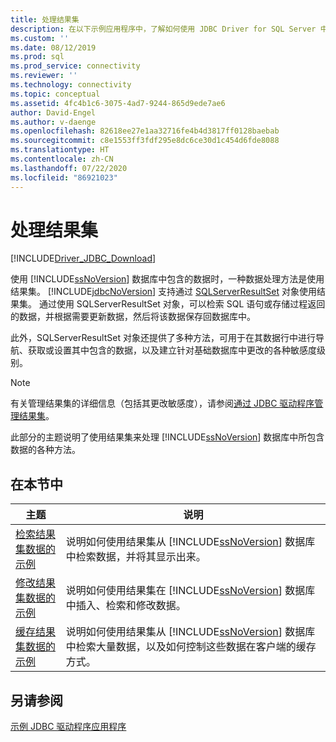 ```yaml
---
title: 处理结果集
description: 在以下示例应用程序中，了解如何使用 JDBC Driver for SQL Server 中的结果集处理数据。
ms.custom: ''
ms.date: 08/12/2019
ms.prod: sql
ms.prod_service: connectivity
ms.reviewer: ''
ms.technology: connectivity
ms.topic: conceptual
ms.assetid: 4fc4b1c6-3075-4ad7-9244-865d9ede7ae6
author: David-Engel
ms.author: v-daenge
ms.openlocfilehash: 82618ee27e1aa32716fe4b4d3817ff0128baebab
ms.sourcegitcommit: c8e1553ff3fdf295e8dc6ce30d1c454d6fde8088
ms.translationtype: HT
ms.contentlocale: zh-CN
ms.lasthandoff: 07/22/2020
ms.locfileid: "86921023"
---
```

# <a name="working-with-result-sets"></a>处理结果集

[!INCLUDE[Driver_JDBC_Download](../../includes/driver_jdbc_download.md)]

使用 [!INCLUDE[ssNoVersion](../../includes/ssnoversion-md.md)] 数据库中包含的数据时，一种数据处理方法是使用结果集。 [!INCLUDE[jdbcNoVersion](../../includes/jdbcnoversion_md.md)] 支持通过 [SQLServerResultSet](reference/sqlserverresultset-class.md) 对象使用结果集。 通过使用 SQLServerResultSet 对象，可以检索 SQL 语句或存储过程返回的数据，并根据需要更新数据，然后将该数据保存回数据库中。

此外，SQLServerResultSet 对象还提供了多种方法，可用于在其数据行中进行导航、获取或设置其中包含的数据，以及建立针对基础数据库中更改的各种敏感度级别。

> [!NOTE]
> 有关管理结果集的详细信息（包括其更改敏感度），请参阅[通过 JDBC 驱动程序管理结果集](managing-result-sets-with-the-jdbc-driver.md)。

此部分的主题说明了使用结果集来处理 [!INCLUDE[ssNoVersion](../../includes/ssnoversion-md.md)] 数据库中所包含数据的各种方法。

## <a name="in-this-section"></a>在本节中

| 主题                                                                     | 说明                                                                                                                                                                                          |
| ------------------------------------------------------------------------- | ---------------------------------------------------------------------------------------------------------------------------------------------------------------------------------------------------- |
| [检索结果集数据的示例](retrieving-result-set-data-sample.md) | 说明如何使用结果集从 [!INCLUDE[ssNoVersion](../../includes/ssnoversion-md.md)] 数据库中检索数据，并将其显示出来。                                                         |
| [修改结果集数据的示例](modifying-result-set-data-sample.md)   | 说明如何使用结果集在 [!INCLUDE[ssNoVersion](../../includes/ssnoversion-md.md)] 数据库中插入、检索和修改数据。                                                      |
| [缓存结果集数据的示例](caching-result-set-data-sample.md)       | 说明如何使用结果集从 [!INCLUDE[ssNoVersion](../../includes/ssnoversion-md.md)] 数据库中检索大量数据，以及如何控制这些数据在客户端的缓存方式。 |

## <a name="see-also"></a>另请参阅

[示例 JDBC 驱动程序应用程序](sample-jdbc-driver-applications.md)
